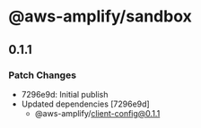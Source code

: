 # @aws-amplify/sandbox

## 0.1.1

### Patch Changes

- 7296e9d: Initial publish
- Updated dependencies [7296e9d]
  - @aws-amplify/client-config@0.1.1
